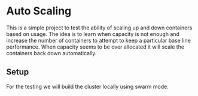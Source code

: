 # Auto Scaling

This is a simple project to test the ability of scaling up and down containers
based on usage. The idea is to learn when capacity is not enough and increase
the number of containers to attempt to keep a particular base line performance.
When capacity seems to be over allocated it will scale the containers back down
automatically.

## Setup

For the testing we will build the cluster locally using swarm mode. 
